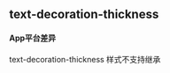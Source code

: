 ## text-decoration-thickness


<!-- CSSJSON.text-decoration-thickness.description -->

<!-- CSSJSON.text-decoration-thickness.syntax -->

<!-- CSSJSON.text-decoration-thickness.values -->

<!-- CSSJSON.text-decoration-thickness.defaultValue -->

<!-- CSSJSON.text-decoration-thickness.unixTags -->

<!-- CSSJSON.text-decoration-thickness.compatibility -->

#### App平台差异  
text-decoration-thickness 样式不支持继承

<!-- CSSJSON.text-decoration-thickness.reference -->